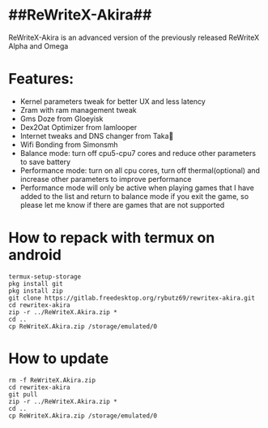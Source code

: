 # ##ReWriteX-Akira##

ReWriteX-Akira is an advanced version of the previously released ReWriteX Alpha and Omega

# Features:
- Kernel parameters tweak for better UX and less latency
- Zram with ram management tweak
- Gms Doze from Gloeyisk
- Dex2Oat Optimizer from Iamlooper
- Internet tweaks and DNS changer from Taka🌿
- Wifi Bonding from Simonsmh
- Balance mode: turn off cpu5-cpu7 cores and reduce other parameters to save battery
- Performance mode: turn on all cpu cores, turn off thermal(optional) and increase other parameters to improve performance
- Performance mode will only be active when playing games that I have added to the list and return to balance mode if you exit the game, so please let me know if there are games that are not supported 



# How to repack with termux on android

```
termux-setup-storage
pkg install git
pkg install zip
git clone https://gitlab.freedesktop.org/rybutz69/rewritex-akira.git
cd rewritex-akira
zip -r ../ReWriteX.Akira.zip *
cd ..
cp ReWriteX.Akira.zip /storage/emulated/0
```

# How to update

```
rm -f ReWriteX.Akira.zip
cd rewritex-akira
git pull
zip -r ../ReWriteX.Akira.zip *
cd ..
cp ReWriteX.Akira.zip /storage/emulated/0
```

